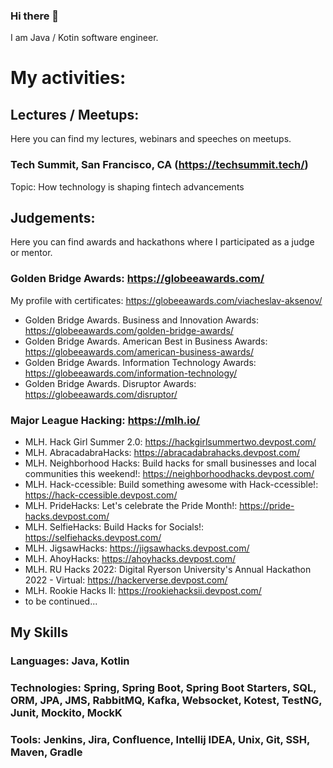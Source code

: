 ### Hi there 👋

I am Java / Kotin software engineer. 

# My activities:

## Lectures / Meetups:

Here you can find my lectures, webinars and speeches on meetups.


### Tech Summit, San Francisco, CA (https://techsummit.tech/)
Topic: How technology is shaping fintech advancements



## Judgements:

Here you can find awards and hackathons where I participated as a judge or mentor.


### Golden Bridge Awards: https://globeeawards.com/

My profile with certificates: https://globeeawards.com/viacheslav-aksenov/

- Golden Bridge Awards. Business and Innovation Awards: https://globeeawards.com/golden-bridge-awards/
- Golden Bridge Awards. American Best in Business Awards: https://globeeawards.com/american-business-awards/
- Golden Bridge Awards. Information Technology Awards: https://globeeawards.com/information-technology/
- Golden Bridge Awards. Disruptor Awards: https://globeeawards.com/disruptor/


### Major League Hacking: https://mlh.io/
- MLH. Hack Girl Summer 2.0: https://hackgirlsummertwo.devpost.com/
- MLH. AbracadabraHacks: https://abracadabrahacks.devpost.com/
- MLH. Neighborhood Hacks: Build hacks for small businesses and local communities this weekend!: https://neighborhoodhacks.devpost.com/
- MLH. Hack-ccessible: Build something awesome with Hack-ccessible!: https://hack-ccessible.devpost.com/
- MLH. PrideHacks: Let's celebrate the Pride Month!: https://pride-hacks.devpost.com/
- MLH. SelfieHacks: Build Hacks for Socials!: https://selfiehacks.devpost.com/
- MLH. JigsawHacks: https://jigsawhacks.devpost.com/
- MLH. AhoyHacks: https://ahoyhacks.devpost.com/
- MLH. RU Hacks 2022: Digital Ryerson University's Annual Hackathon 2022 - Virtual: https://hackerverse.devpost.com/
- MLH. Rookie Hacks II: https://rookiehacksii.devpost.com/
- to be continued...


## My Skills
### Languages: Java, Kotlin
### Technologies: Spring, Spring Boot, Spring Boot Starters, SQL, ORM, JPA, JMS, RabbitMQ, Kafka, Websocket, Kotest, TestNG, Junit, Mockito, MockK
### Tools: Jenkins, Jira, Confluence, Intellij IDEA, Unix, Git, SSH,  Maven, Gradle
